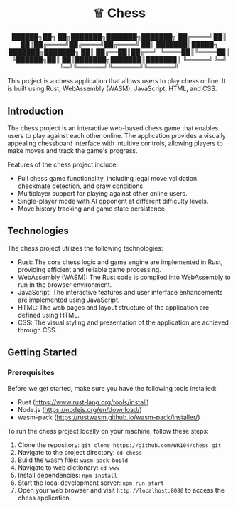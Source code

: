 # <p align="center"> ♕ Chess </p>

<div align="center">                            

 ██████╗██╗  ██╗███████╗███████╗███████╗
██╔════╝██║  ██║██╔════╝██╔════╝██╔════╝
██║     ███████║█████╗  ███████╗███████╗
██║     ██╔══██║██╔══╝  ╚════██║╚════██║
╚██████╗██║  ██║███████╗███████║███████║
 ╚═════╝╚═╝  ╚═╝╚══════╝╚══════╝╚══════╝

 </div>

This project is a chess application that allows users to play chess online. It is built using Rust, WebAssembly (WASM), JavaScript, HTML, and CSS.


## Introduction

The chess project is an interactive web-based chess game that enables users to play against each other online. The application provides a visually appealing chessboard interface with intuitive controls, allowing players to make moves and track the game's progress.

Features of the chess project include:
- Full chess game functionality, including legal move validation, checkmate detection, and draw conditions.
- Multiplayer support for playing against other online users.
- Single-player mode with AI opponent at different difficulty levels.
- Move history tracking and game state persistence.

## Technologies

The chess project utilizes the following technologies:

- Rust: The core chess logic and game engine are implemented in Rust, providing efficient and reliable game processing.
- WebAssembly (WASM): The Rust code is compiled into WebAssembly to run in the browser environment.
- JavaScript: The interactive features and user interface enhancements are implemented using JavaScript.
- HTML: The web pages and layout structure of the application are defined using HTML.
- CSS: The visual styling and presentation of the application are achieved through CSS.

## Getting Started

### Prerequisites

Before we get started, make sure you have the following tools installed:

- Rust (https://www.rust-lang.org/tools/install)
- Node.js (https://nodejs.org/en/download/)
- wasm-pack (https://rustwasm.github.io/wasm-pack/installer/)

To run the chess project locally on your machine, follow these steps:

1. Clone the repository: `git clone https://github.com/WR104/chess.git`
2. Navigate to the project directory: `cd chess`
3. Build the wasm files: `wasm-pack build`
4. Navigate to web dictionary: `cd www`
5. Install dependencies: `npm install`
6. Start the local development server: `npm run start`
7. Open your web browser and visit `http://localhost:8080` to access the chess application.


